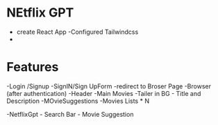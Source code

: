 # NEtflix GPT 

- create React App
-Configured Tailwindcss
-


# Features

-Login /Signup 
    -SignIN/Sign UpForm
    -redirect to Broser Page
-Browser (after authentication)
    -Header
    -Main Movies
        -Tailer in BG
        - Title and Description
        -MOvieSuggestions
            -Movies Lists * N

-NetflixGpt
    - Search Bar
    - Movie Suggestion

